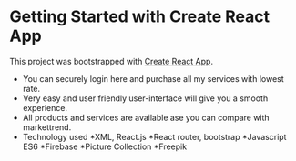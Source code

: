 # Getting Started with Create React App

This project was bootstrapped with [Create React App](https://github.com/facebook/create-react-app).

* You can securely login here and purchase all my services with lowest rate.
* Very easy and user friendly user-interface will give you a smooth experience.
* All products and services are available ase you can compare with markettrend.
* Technology used
    *XML, React.js
    *React router, bootstrap
    *Javascript ES6
    *Firebase
*Picture Collection
    *Freepik
    
    

 
